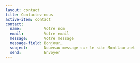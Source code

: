 ```yaml
---
layout: contact
title: Contactez-nous
active-item: contact
contact:
  name:          Votre nom
  email:         Votre email
  message:       Votre message
  message-field: Bonjour…
  subject:       Nouveau message sur le site Montlaur.net
  send:          Envoyer
---
```

